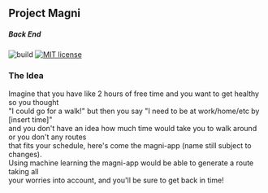## Project Magni
##### Back End

![build](https://github.com/joseph-nun3z/magni-back-end/workflows/build/badge.svg?branch=master) [![MIT license](https://img.shields.io/badge/License-MIT-blue.svg)](/LICENSE)

### The Idea 
Imagine that you have like 2 hours of free time and you want to get healthy so you thought \
"I could go for a walk!" but then you say "I need to be at work/home/etc by [insert time]" \
and you don't have an idea how much time would take you to walk around or you don't any routes \
that fits your schedule, here's come the magni-app (name still subject to changes). \
Using machine learning the magni-app would be able to generate a route taking all \
your worries into account, and you'll be sure to get back in time!

